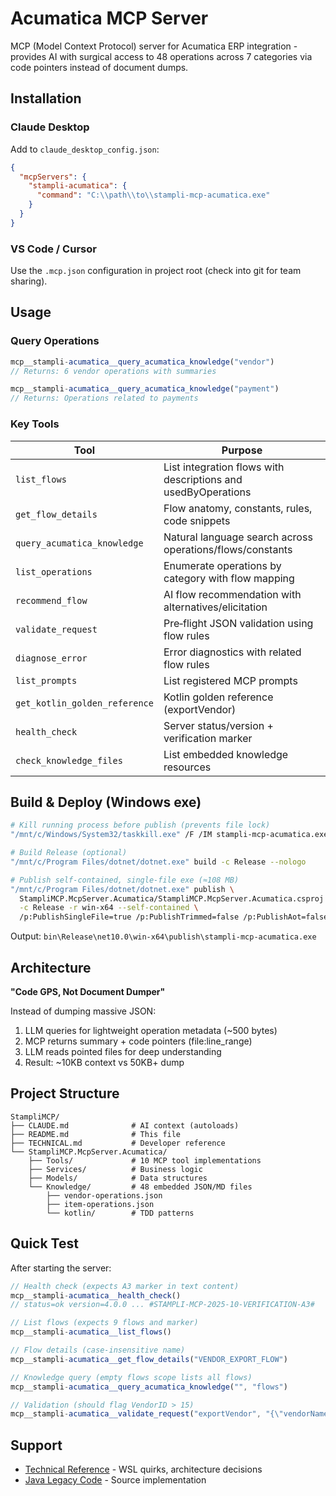 # Acumatica MCP Server

MCP (Model Context Protocol) server for Acumatica ERP integration - provides AI with surgical access to 48 operations across 7 categories via code pointers instead of document dumps.

## Installation

### Claude Desktop

Add to `claude_desktop_config.json`:
```json
{
  "mcpServers": {
    "stampli-acumatica": {
      "command": "C:\\path\\to\\stampli-mcp-acumatica.exe"
    }
  }
}
```

### VS Code / Cursor

Use the `.mcp.json` configuration in project root (check into git for team sharing).

## Usage

### Query Operations
```typescript
mcp__stampli-acumatica__query_acumatica_knowledge("vendor")
// Returns: 6 vendor operations with summaries

mcp__stampli-acumatica__query_acumatica_knowledge("payment")
// Returns: Operations related to payments
```

### Key Tools

| Tool | Purpose |
|------|---------|
| `list_flows` | List integration flows with descriptions and usedByOperations |
| `get_flow_details` | Flow anatomy, constants, rules, code snippets |
| `query_acumatica_knowledge` | Natural language search across operations/flows/constants |
| `list_operations` | Enumerate operations by category with flow mapping |
| `recommend_flow` | AI flow recommendation with alternatives/elicitation |
| `validate_request` | Pre‑flight JSON validation using flow rules |
| `diagnose_error` | Error diagnostics with related flow rules |
| `list_prompts` | List registered MCP prompts |
| `get_kotlin_golden_reference` | Kotlin golden reference (exportVendor) |
| `health_check` | Server status/version + verification marker |
| `check_knowledge_files` | List embedded knowledge resources |

## Build & Deploy (Windows exe)

```bash
# Kill running process before publish (prevents file lock)
"/mnt/c/Windows/System32/taskkill.exe" /F /IM stampli-mcp-acumatica.exe || true

# Build Release (optional)
"/mnt/c/Program Files/dotnet/dotnet.exe" build -c Release --nologo

# Publish self-contained, single-file exe (≈108 MB)
"/mnt/c/Program Files/dotnet/dotnet.exe" publish \
  StampliMCP.McpServer.Acumatica/StampliMCP.McpServer.Acumatica.csproj \
  -c Release -r win-x64 --self-contained \
  /p:PublishSingleFile=true /p:PublishTrimmed=false /p:PublishAot=false --nologo
```

Output: `bin\Release\net10.0\win-x64\publish\stampli-mcp-acumatica.exe`

## Architecture

**"Code GPS, Not Document Dumper"**

Instead of dumping massive JSON:
1. LLM queries for lightweight operation metadata (~500 bytes)
2. MCP returns summary + code pointers (file:line_range)
3. LLM reads pointed files for deep understanding
4. Result: ~10KB context vs 50KB+ dump

## Project Structure

```
StampliMCP/
├── CLAUDE.md              # AI context (autoloads)
├── README.md              # This file
├── TECHNICAL.md           # Developer reference
└── StampliMCP.McpServer.Acumatica/
    ├── Tools/             # 10 MCP tool implementations
    ├── Services/          # Business logic
    ├── Models/            # Data structures
    └── Knowledge/         # 48 embedded JSON/MD files
        ├── vendor-operations.json
        ├── item-operations.json
        └── kotlin/        # TDD patterns
```

## Quick Test

After starting the server:
```javascript
// Health check (expects A3 marker in text content)
mcp__stampli-acumatica__health_check()
// status=ok version=4.0.0 ... #STAMPLI-MCP-2025-10-VERIFICATION-A3#

// List flows (expects 9 flows and marker)
mcp__stampli-acumatica__list_flows()

// Flow details (case-insensitive name)
mcp__stampli-acumatica__get_flow_details("VENDOR_EXPORT_FLOW")

// Knowledge query (empty flows scope lists all flows)
mcp__stampli-acumatica__query_acumatica_knowledge("", "flows")

// Validation (should flag VendorID > 15)
mcp__stampli-acumatica__validate_request("exportVendor", "{\"vendorName\":\"A\",\"VendorID\":\"1234567890123456789\"}")
```

## Support

- [Technical Reference](./TECHNICAL.md) - WSL quirks, architecture decisions
- [Java Legacy Code](file:///C:/STAMPLI4/core/src/main/java/com/stampli/integration/acumatica) - Source implementation
